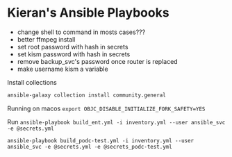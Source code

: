 # Kieran's Ansible Playbooks

* change shell to command in mosts cases???
* better ffmpeg install
* set root password with hash in secrets
* set kism password with hash in secrets
* remove backup_svc's password once router is replaced
* make username kism a variable

Install collections

```bash
ansible-galaxy collection install community.general
```


Running on macos
`export OBJC_DISABLE_INITIALIZE_FORK_SAFETY=YES`

Run
`ansible-playbook build_ent.yml -i inventory.yml --user ansible_svc -e @secrets.yml`

`ansible-playbook build_podc-test.yml -i inventory.yml --user ansible_svc -e @secrets.yml -e @secrets_podc-test.yml`
